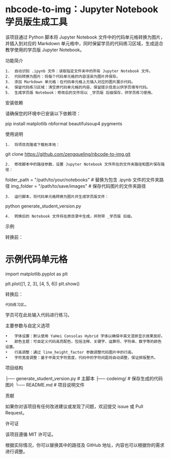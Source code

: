 # nbcode-to-img：Jupyter Notebook 学员版生成工具

该项目通过 Python 脚本将 Jupyter Notebook 文件中的代码单元格转换为图片，并插入到对应的 Markdown 单元格中，同时保留学员的代码练习区域，生成适合教学使用的学员版 Jupyter Notebook。

功能简介

	1.	自动识别 .ipynb 文件：读取指定文件夹中的所有 Jupyter Notebook 文件。
	2.	代码转换为图片：将每个代码单元格的内容渲染为图片并保存。
	3.	添加 Markdown 单元格：在代码单元格上方插入对应的图片展示代码。
	4.	保留代码练习区域：清空原代码单元格的内容，保留提示信息以供学员填写代码。
	5.	生成学员版 Notebook：修改后的文件将以 _学员版 后缀保存，供学员练习使用。

安装依赖

请确保您的环境中已安装以下依赖项：

pip install matplotlib nbformat beautifulsoup4 pygments

使用说明

	1.	将项目克隆或下载到本地：

git clone https://github.com/zengqueling/nbcode-to-img.git

	2.	修改脚本中的路径参数，设置 Jupyter Notebook 文件所在的文件夹路径和图片保存路径：

folder_path = "/path/to/your/notebooks"  # 替换为包含 .ipynb 文件的文件夹路径
img_folder = "/path/to/save/images"  # 保存代码图片的文件夹路径

	3.	运行脚本，将代码单元格转换为图片并生成学员版文件：

python generate_student_version.py

	4.	转换后的 Notebook 文件将在原目录中生成，并附带 _学员版 后缀。

示例

转换前：

# 示例代码单元格
import matplotlib.pyplot as plt

plt.plot([1, 2, 3], [4, 5, 6])
plt.show()

转换后：

	代码练习区…
学员可在此处输入代码进行练习。

主要参数与自定义选项

	•	字体设置：默认使用 YaHei Consolas Hybrid 字体以确保中英文混排显示效果良好。
	•	颜色主题：可自定义代码高亮配色，包括注释、关键字、运算符、字符串、数字等的颜色设置。
	•	行高调整：通过 line_height_factor 参数调整代码图片中的行高。
	•	字符宽度调整：基于中英文字符宽度，代码中的字符间距将自动调整，保证排版整齐。

项目结构

├── generate_student_version.py  # 主脚本
├── codeimg/                     # 保存生成的代码图片
└── README.md                    # 项目说明文件

贡献

如果你对该项目有任何改进建议或发现了问题，欢迎提交 issue 或 Pull Request。

许可证

该项目遵循 MIT 许可证。

根据实际情况，你可以替换其中的路径及 GitHub 地址，内容也可以根据你的需求进行调整。
